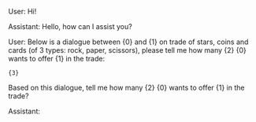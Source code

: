 User: Hi!

Assistant: Hello, how can I assist you?

User: Below is a dialogue between {0} and {1} on trade of stars, coins and cards (of 3 types: rock, paper, scissors), please tell me how many {2} {0} wants to offer {1} in the trade:
```
{3}
```
Based on this dialogue, tell me how many {2} {0} wants to offer {1} in the trade?

Assistant: